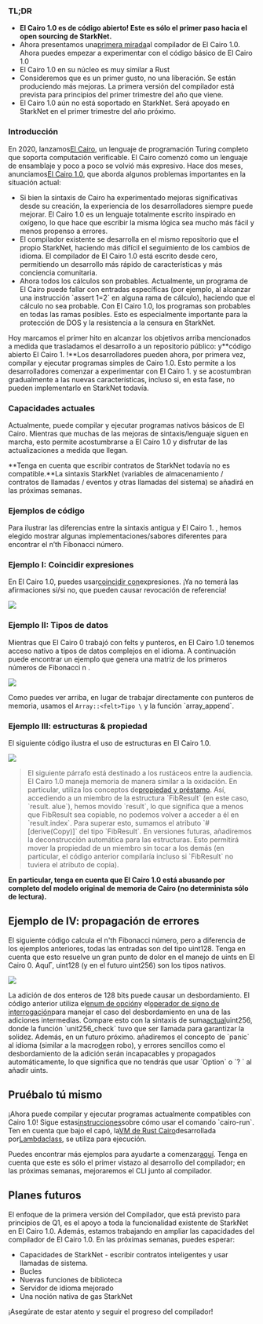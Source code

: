 ### TL;DR

* **El Cairo 1.0 es de código abierto! Este es sólo el primer paso hacia el open sourcing de StarkNet.**
* Ahora presentamos una[primera mirada](https://github.com/starkware-libs/cairo)al compilador de El Cairo 1.0. Ahora puedes empezar a experimentar con el código básico de El Cairo 1.0
* El Cairo 1.0 en su núcleo es muy similar a Rust
* Consideremos que es un primer gusto, no una liberación. Se están produciendo más mejoras. La primera versión del compilador está prevista para principios del primer trimestre del año que viene.
* El Cairo 1.0 aún no está soportado en StarkNet. Será apoyado en StarkNet en el primer trimestre del año próximo.

### Introducción

En 2020, lanzamos[El Cairo](https://eprint.iacr.org/2021/1063.pdf), un lenguaje de programación Turing completo que soporta computación verificable. El Cairo comenzó como un lenguaje de ensamblaje y poco a poco se volvió más expresivo. Hace dos meses, anunciamos[El Cairo 1.0](https://medium.com/starkware/cairo-1-0-aa96eefb19a0), que aborda algunos problemas importantes en la situación actual:

* Si bien la sintaxis de Cairo ha experimentado mejoras significativas desde su creación, la experiencia de los desarrolladores siempre puede mejorar. El Cairo 1.0 es un lenguaje totalmente escrito inspirado en oxígeno, lo que hace que escribir la misma lógica sea mucho más fácil y menos propenso a errores.
* El compilador existente se desarrolla en el mismo repositorio que el propio StarkNet, haciendo más difícil el seguimiento de los cambios de idioma. El compilador de El Cairo 1.0 está escrito desde cero, permitiendo un desarrollo más rápido de características y más conciencia comunitaria.
* Ahora todos los cálculos son probables. Actualmente, un programa de El Cairo puede fallar con entradas específicas (por ejemplo, al alcanzar una instrucción \`assert 1=2\` en alguna rama de cálculo), haciendo que el cálculo no sea probable. Con El Cairo 1.0, los programas son probables en todas las ramas posibles. Esto es especialmente importante para la protección de DOS y la resistencia a la censura en StarkNet.

Hoy marcamos el primer hito en alcanzar los objetivos arriba mencionados a medida que trasladamos el desarrollo a un repositorio público: y**código abierto El Cairo 1. !**Los desarrolladores pueden ahora, por primera vez, compilar y ejecutar programas simples de Cairo 1.0. Esto permite a los desarrolladores comenzar a experimentar con El Cairo 1. y se acostumbran gradualmente a las nuevas características, incluso si, en esta fase, no pueden implementarlo en StarkNet todavía.

### Capacidades actuales

Actualmente, puede compilar y ejecutar programas nativos básicos de El Cairo. Mientras que muchas de las mejoras de sintaxis/lenguaje siguen en marcha, esto permite acostumbrarse a El Cairo 1.0 y disfrutar de las actualizaciones a medida que llegan.

**Tenga en cuenta que escribir contratos de StarkNet todavía no es compatible.**La sintaxis StarkNet (variables de almacenamiento / contratos de llamadas / eventos y otras llamadas del sistema) se añadirá en las próximas semanas.

### Ejemplos de código

Para ilustrar las diferencias entre la sintaxis antigua y El Cairo 1. , hemos elegido mostrar algunas implementaciones/sabores diferentes para encontrar el n’th Fibonacci número.

### Ejemplo I: Coincidir expresiones

En El Cairo 1.0, puedes usar[coincidir con](https://doc.rust-lang.org/rust-by-example/flow_control/match.html?highlight=match#match)expresiones. ¡Ya no temerá las afirmaciones si/si no, que pueden causar revocación de referencia!

![](/assets/code01.png)

### Ejemplo II: Tipos de datos

Mientras que El Cairo 0 trabajó con felts y punteros, en El Cairo 1.0 tenemos acceso nativo a tipos de datos complejos en el idioma. A continuación puede encontrar un ejemplo que genera una matriz de los primeros números de Fibonacci n .

![](/assets/code02.png)

Como puedes ver arriba, en lugar de trabajar directamente con punteros de memoria, usamos el `Array::<felt>Tipo \` y la función \`array_append\`.

### Ejemplo III: estructuras & propiedad

El siguiente código ilustra el uso de estructuras en El Cairo 1.0.

![](/assets/code03.png)

> El siguiente párrafo está destinado a los rustáceos entre la audiencia. El Cairo 1.0 maneja memoria de manera similar a la oxidación. En particular, utiliza los conceptos de[propiedad y préstamo](https://doc.rust-lang.org/book/ch04-01-what-is-ownership.html). Así, accediendo a un miembro de la estructura \`FibResult\` (en este caso, \`result. alue\`), hemos movido \`result\`, lo que significa que a menos que FibResult sea copiable, no podemos volver a acceder a él en \`result.index\`. Para superar esto, sumamos el atributo \`#\[derive(Copy)]\` del tipo \`FibResult\`. En versiones futuras, añadiremos la deconstrucción automática para las estructuras. Esto permitirá mover la propiedad de un miembro sin tocar a los demás (en particular, el código anterior compilaría incluso si \`FibResult\` no tuviera el atributo de copia).

**En particular, tenga en cuenta que El Cairo 1.0 está abusando por completo del modelo original de memoria de Cairo (no determinista sólo de lectura).**

## Ejemplo de IV: propagación de errores

El siguiente código calcula el n'th Fibonacci número, pero a diferencia de los ejemplos anteriores, todas las entradas son del tipo uint128. Tenga en cuenta que esto resuelve un gran punto de dolor en el manejo de uints en El Cairo 0. AquГ­, uint128 (y en el futuro uint256) son los tipos nativos.

![](/assets/0_s8bhjf_ade3carmi.png)

La adición de dos enteros de 128 bits puede causar un desbordamiento. El código anterior utiliza el[enum de opción](https://doc.rust-lang.org/rust-by-example/std/option.html)y el[operador de signo de interrogación](https://doc.rust-lang.org/rust-by-example/std/result/question_mark.html)para manejar el caso del desbordamiento en una de las adiciones intermedias. Compare esto con la sintaxis de suma[actual](https://github.com/starkware-libs/cairo-lang/blob/9889fbd522edc5eff603356e1912e20642ae20af/src/starkware/cairo/common/uint256.cairo#L31)uint256, donde la función \`unit256_check\` tuvo que ser llamada para garantizar la solidez. Además, en un futuro próximo. añadiremos el concepto de \`panic\` al idioma (similar a la macro[de](https://doc.rust-lang.org/rust-by-example/std/panic.html)en robo), y errores sencillos como el desbordamiento de la adición serán incapacables y propagados automáticamente, lo que significa que no tendrás que usar \`Option\` o \`? ` al añadir uints.

## Pruébalo tú mismo

¡Ahora puede compilar y ejecutar programas actualmente compatibles con Cairo 1.0! Sigue estas[instrucciones](https://github.com/starkware-libs/cairo/tree/main/crates/cairo-lang-runner)sobre cómo usar el comando \`cairo-run\`. Ten en cuenta que bajo el capó, la[VM de Rust Cairo](https://github.com/lambdaclass/cairo-rs)desarrollada por[Lambdaclass](https://lambdaclass.com/), se utiliza para ejecución.

Puedes encontrar más ejemplos para ayudarte a comenzar[aquí](https://github.com/starkware-libs/cairo2/tree/main/examples). Tenga en cuenta que este es sólo el primer vistazo al desarrollo del compilador; en las próximas semanas, mejoraremos el CLI junto al compilador.

## Planes futuros

El enfoque de la primera versión del Compilador, que está previsto para principios de Q1, es el apoyo a toda la funcionalidad existente de StarkNet en El Cairo 1.0. Además, estamos trabajando en ampliar las capacidades del compilador de El Cairo 1.0. En las próximas semanas, puedes esperar:

* Capacidades de StarkNet - escribir contratos inteligentes y usar llamadas de sistema.
* Bucles
* Nuevas funciones de biblioteca
* Servidor de idioma mejorado
* Una noción nativa de gas StarkNet

¡Asegúrate de estar atento y seguir el progreso del compilador!